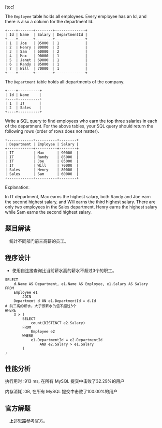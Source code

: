 [toc]

The `Employee` table holds all employees. Every employee has an Id, and there is also a column for the department Id.
```
+----+-------+--------+--------------+
| Id | Name  | Salary | DepartmentId |
+----+-------+--------+--------------+
| 1  | Joe   | 85000  | 1            |
| 2  | Henry | 80000  | 2            |
| 3  | Sam   | 60000  | 2            |
| 4  | Max   | 90000  | 1            |
| 5  | Janet | 69000  | 1            |
| 6  | Randy | 85000  | 1            |
| 7  | Will  | 70000  | 1            |
+----+-------+--------+--------------+
```

The `Department` table holds all departments of the company.
```
+----+----------+
| Id | Name     |
+----+----------+
| 1  | IT       |
| 2  | Sales    |
+----+----------+
```

Write a SQL query to find employees who earn the top three salaries in each of the department. For the above tables, your SQL query should return the following rows (order of rows does not matter).
```
+------------+----------+--------+
| Department | Employee | Salary |
+------------+----------+--------+
| IT         | Max      | 90000  |
| IT         | Randy    | 85000  |
| IT         | Joe      | 85000  |
| IT         | Will     | 70000  |
| Sales      | Henry    | 80000  |
| Sales      | Sam      | 60000  |
+------------+----------+--------+
```
Explanation:

In IT department, Max earns the highest salary, both Randy and Joe earn the second highest salary, and Will earns the third highest salary. There are only two employees in the Sales department, Henry earns the highest salary while Sam earns the second highest salary.



## 题目解读

&emsp;统计不同部门前三高薪的员工。

## 程序设计

* 使用自连接查询比当前薪水高的薪水不超过3个的职工。

```mysql
SELECT 
    d.Name AS Department, e1.Name AS Employee, e1.Salary AS Salary 
FROM 
    Employee e1 
        JOIN 
    Department d ON e1.DepartmentId = d.Id 
# 前三高的薪水，大于该薪水的值不超过3个
WHERE 
    3 > (
        SELECT 
            count(DISTINCT e2.Salary) 
        FROM 
            Employee e2 
        WHERE 
            e1.DepartmentId = e2.DepartmentId 
                AND e2.Salary > e1.Salary
        )
;
```

## 性能分析

执行用时 :913 ms, 在所有 MySQL 提交中击败了32.29%的用户

内存消耗 :0B, 在所有 MySQL 提交中击败了100.00%的用户

## 官方解题

&emsp;上述思路参考官方。